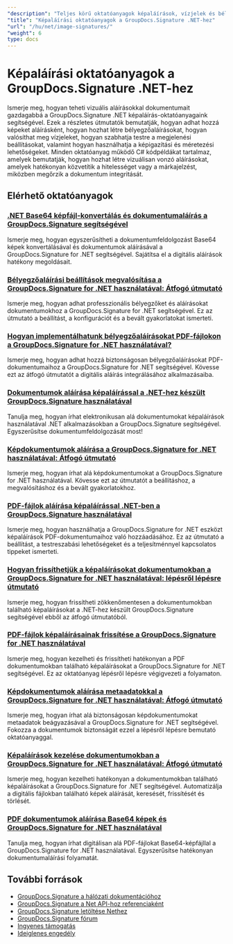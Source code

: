 ```yaml
---
"description": "Teljes körű oktatóanyagok képaláírások, vízjelek és bélyegzők hozzáadásához dokumentumokhoz a GroupDocs.Signature for .NET használatával."
"title": "Képaláírási oktatóanyagok a GroupDocs.Signature .NET-hez"
"url": "/hu/net/image-signatures/"
"weight": 6
type: docs
---
```

# Képaláírási oktatóanyagok a GroupDocs.Signature .NET-hez

Ismerje meg, hogyan teheti vizuális aláírásokkal dokumentumait gazdagabbá a GroupDocs.Signature .NET képaláírás-oktatóanyagaink segítségével. Ezek a részletes útmutatók bemutatják, hogyan adhat hozzá képeket aláírásként, hogyan hozhat létre bélyegzőaláírásokat, hogyan valósíthat meg vízjeleket, hogyan szabhatja testre a megjelenési beállításokat, valamint hogyan használhatja a képigazítási és méretezési lehetőségeket. Minden oktatóanyag működő C# kódpéldákat tartalmaz, amelyek bemutatják, hogyan hozhat létre vizuálisan vonzó aláírásokat, amelyek hatékonyan közvetítik a hitelességet vagy a márkajelzést, miközben megőrzik a dokumentum integritását.

## Elérhető oktatóanyagok

### [.NET Base64 képfájl-konvertálás és dokumentumaláírás a GroupDocs.Signature segítségével](./net-base64-image-conversion-document-signing-groupdocs/)
Ismerje meg, hogyan egyszerűsítheti a dokumentumfeldolgozást Base64 képek konvertálásával és dokumentumok aláírásával a GroupDocs.Signature for .NET segítségével. Sajátítsa el a digitális aláírások hatékony megoldásait.

### [Bélyegzőaláírási beállítások megvalósítása a GroupDocs.Signature for .NET használatával: Átfogó útmutató](./implement-stamp-sign-options-groupdocs-signature-dotnet/)
Ismerje meg, hogyan adhat professzionális bélyegzőket és aláírásokat dokumentumokhoz a GroupDocs.Signature for .NET segítségével. Ez az útmutató a beállítást, a konfigurációt és a bevált gyakorlatokat ismerteti.

### [Hogyan implementálhatunk bélyegzőaláírásokat PDF-fájlokon a GroupDocs.Signature for .NET használatával?](./implement-stamp-signature-groupdocs-signature-pdf/)
Ismerje meg, hogyan adhat hozzá biztonságosan bélyegzőaláírásokat PDF-dokumentumaihoz a GroupDocs.Signature for .NET segítségével. Kövesse ezt az átfogó útmutatót a digitális aláírás integrálásához alkalmazásaiba.

### [Dokumentumok aláírása képaláírással a .NET-hez készült GroupDocs.Signature használatával](./sign-document-image-signature-groupdocs-signature-net/)
Tanulja meg, hogyan írhat elektronikusan alá dokumentumokat képaláírások használatával .NET alkalmazásokban a GroupDocs.Signature segítségével. Egyszerűsítse dokumentumfeldolgozását most!

### [Képdokumentumok aláírása a GroupDocs.Signature for .NET használatával: Átfogó útmutató](./sign-image-documents-groupdocs-signature-net/)
Ismerje meg, hogyan írhat alá képdokumentumokat a GroupDocs.Signature for .NET használatával. Kövesse ezt az útmutatót a beállításhoz, a megvalósításhoz és a bevált gyakorlatokhoz.

### [PDF-fájlok aláírása képaláírással .NET-ben a GroupDocs.Signature használatával](./professional-pdf-signature-image-dotnet-groupdocs-signature/)
Ismerje meg, hogyan használhatja a GroupDocs.Signature for .NET eszközt képaláírások PDF-dokumentumaihoz való hozzáadásához. Ez az útmutató a beállítást, a testreszabási lehetőségeket és a teljesítménnyel kapcsolatos tippeket ismerteti.

### [Hogyan frissíthetjük a képaláírásokat dokumentumokban a GroupDocs.Signature for .NET használatával: lépésről lépésre útmutató](./update-image-signatures-groupdocs-signature-dotnet/)
Ismerje meg, hogyan frissítheti zökkenőmentesen a dokumentumokban található képaláírásokat a .NET-hez készült GroupDocs.Signature segítségével ebből az átfogó útmutatóból.

### [PDF-fájlok képaláírásainak frissítése a GroupDocs.Signature for .NET használatával](./update-image-signatures-pdf-groupdocs-net/)
Ismerje meg, hogyan kezelheti és frissítheti hatékonyan a PDF dokumentumokban található képaláírásokat a GroupDocs.Signature for .NET segítségével. Ez az oktatóanyag lépésről lépésre végigvezeti a folyamaton.

### [Képdokumentumok aláírása metaadatokkal a GroupDocs.Signature for .NET használatával: Átfogó útmutató](./image-document-signing-metadata-groupdocs-signature/)
Ismerje meg, hogyan írhat alá biztonságosan képdokumentumokat metaadatok beágyazásával a GroupDocs.Signature for .NET segítségével. Fokozza a dokumentumok biztonságát ezzel a lépésről lépésre bemutató oktatóanyaggal.

### [Képaláírások kezelése dokumentumokban a GroupDocs.Signature for .NET használatával: Átfogó útmutató](./manage-image-signatures-groupdocs-signature-net/)
Ismerje meg, hogyan kezelheti hatékonyan a dokumentumokban található képaláírásokat a GroupDocs.Signature for .NET segítségével. Automatizálja a digitális fájlokban található képek aláírását, keresését, frissítését és törlését.

### [PDF dokumentumok aláírása Base64 képek és GroupDocs.Signature for .NET használatával](./sign-pdf-base64-image-groupdocs-signature/)
Tanulja meg, hogyan írhat digitálisan alá PDF-fájlokat Base64-képfájllal a GroupDocs.Signature for .NET használatával. Egyszerűsítse hatékonyan dokumentumaláírási folyamatát.

## További források

- [GroupDocs.Signature a hálózati dokumentációhoz](https://docs.groupdocs.com/signature/net/)
- [GroupDocs.Signature a Net API-hoz referenciaként](https://reference.groupdocs.com/signature/net/)
- [GroupDocs.Signature letöltése Nethez](https://releases.groupdocs.com/signature/net/)
- [GroupDocs.Signature fórum](https://forum.groupdocs.com/c/signature)
- [Ingyenes támogatás](https://forum.groupdocs.com/)
- [Ideiglenes engedély](https://purchase.groupdocs.com/temporary-license/)
